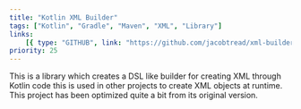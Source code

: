 ```yaml
---
title: "Kotlin XML Builder"
tags: ["Kotlin", "Gradle", "Maven", "XML", "Library"]
links:
    [{ type: "GITHUB", link: "https://github.com/jacobtread/xml-builder-kt" }]
priority: 25
---
```


This is a library which creates a DSL like builder for creating XML through Kotlin code this is used in other projects to create XML objects at runtime. This project has been optimized quite a bit from its original version.
